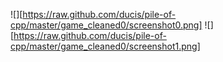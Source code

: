 ![][https://raw.github.com/ducis/pile-of-cpp/master/game_cleaned0/screenshot0.png]
![][https://raw.github.com/ducis/pile-of-cpp/master/game_cleaned0/screenshot1.png]
